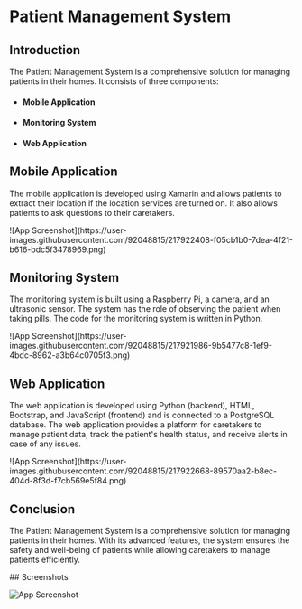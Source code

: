 <h1>Patient Management System</h1>
<h2>Introduction</h2>
<p>The Patient Management System is a comprehensive solution for managing patients in their homes. It consists of three components:</p>
<ul>
  <li><h4>Mobile Application</h4></li>
  <li><h4>Monitoring System</h4></li>
  <li><h4>Web Application</h4></li>
</ul>
<h2>Mobile Application</h2>
<p>The mobile application is developed using Xamarin and allows patients to extract their location if the location services are turned on. It also allows patients to ask questions to their caretakers.</p>
![App Screenshot](https://user-images.githubusercontent.com/92048815/217922408-f05cb1b0-7dea-4f21-b616-bdc5f3478969.png)

<h2>Monitoring System</h2>
<p>The monitoring system is built using a Raspberry Pi, a camera, and an ultrasonic sensor. The system has the role of observing the patient when taking pills. The code for the monitoring system is written in Python.</p>
![App Screenshot](https://user-images.githubusercontent.com/92048815/217921986-9b5477c8-1ef9-4bdc-8962-a3b64c0705f3.png)

<h2>Web Application</h2>
<p>The web application is developed using Python (backend), HTML, Bootstrap, and JavaScript (frontend) and is connected to a PostgreSQL database. The web application provides a platform for caretakers to manage patient data, track the patient's health status, and receive alerts in case of any issues.</p>
![App Screenshot](https://user-images.githubusercontent.com/92048815/217922668-89570aa2-b8ec-404d-8f3d-f7cb569e5f84.png)



<h2>Conclusion</h2>
<p>The Patient Management System is a comprehensive solution for managing patients in their homes. With its advanced features, the system ensures the safety and well-being of patients while allowing caretakers to manage patients efficiently.</p>
## Screenshots

![App Screenshot](https://user-images.githubusercontent.com/92048815/217922619-1f36603d-e4e1-4676-b031-abc5009f2aab.png)

